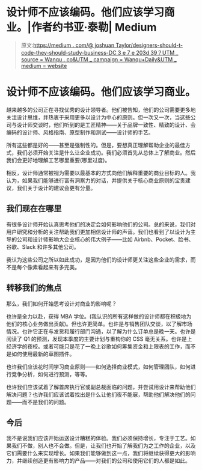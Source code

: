 # 设计师不应该编码。他们应该学习商业。|作者约书亚·泰勒| Medium

> 原文:[https://medium . com/@ joshuan Taylor/designers-should-t-code-they-should-study-business-DC 3 e 7 e 203d 39？UTM _ source = Wanqu . co&UTM _ campaign = Wanqu+Daily&UTM _ medium = website](https://medium.com/@joshuantaylor/designers-shouldn-t-code-they-should-study-business-dc3e7e203d39?utm_source=wanqu.co&utm_campaign=Wanqu+Daily&utm_medium=website)

# 设计师不应该编码。他们应该学习商业。

越来越多的公司正在寻找优秀的设计领导者。他们被告知，他们的公司需要更多地关注设计思维，并热衷于采用更多以设计为中心的原则。但一次又一次，当这些公司与设计师交谈时，他们听到的是工匠精神——关于品牌一致性、精致的设计、会编码的设计师、风格指南、原型制作和测试——设计师的手艺。

所有这些都是好的——甚至是强制性的。但是，要想真正理解帮助企业的最佳方式，我们必须开始关注是什么让企业成功。我们必须首先从总体上了解商业。然后我们会更好地理解工艺哪里重要(哪里过度)。

相反，设计师通常被视为需要以最基本的方式向他们解释重要的商业目标的人。我认为，如果我们能够进行富有洞察力的对话，并提供关于核心商业原则的宝贵建议，我们关于设计的建议会更有分量。

## 我们现在在哪里

有很多设计师开始认真思考他们的决定会如何影响他们的公司。总的来说，我们对用户研究和分析的关注帮助我们更加相信设计师的声音。我们也看到了以设计为主导的公司和设计师影响大企业核心的伟大例子——比如 Airbnb、Pocket、脸书、谷歌、Slack 和许多其他公司。

我认为这些公司之所以如此成功，是因为他们的设计师更关注这些企业的需求，而不是每个像素看起来有多完美。

## 转移我们的焦点

那么，我们如何开始思考设计对商业的影响呢？

也许是全力以赴，获得 MBA 学位。(我认识的所有这样做的设计师都在积极地为他们的核心业务做出贡献)。但也许更简单。也许是与销售团队交谈，以了解市场情况。也许它正在与发货和履行部门沟通，以了解为什么订单总是晚一天。也许是阅读了 Q1 的预测，发现本季度的主要计划与重构你的 CSS 毫无关系。也许是上经济学的夜校。或者可能只是花了一晚上谷歌如何筹集资金和上限表的工作，而不是如何使用最新的草图插件。

也许我们应该花时间学习商业原则——如何选择商业模式，如何管理团队，如何进行竞争分析，如何进行预测，等等。

也许我们应该试着了解首席执行官或副总裁面临的问题，并尝试用设计来帮助他们解决问题？也许我们应该试着找出是什么让他们夜不能寐，帮助他们解决他们的问题——而不是我们的问题。

## 今后

我不是说我们应该开始运送设计糟糕的体验。我们必须保持增长，专注于工艺。如果我们不做，别人也不会做。但是，让我们也开始了解我们为之工作的企业，以及它们需要什么来实现增长。如果我们能够做到这一点，我们将继续获得更大的影响力，并继续创造更有影响力的产品——对我们的公司和使用它们的人都是如此。